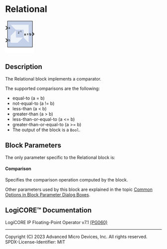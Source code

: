 # Relational

![](./Images/block.png)

## Description

The Relational block implements a comparator.

The supported comparisons are the following:

- equal-to (a = b)
- not-equal-to (a != b)
- less-than (a \< b)
- greater-than (a \> b)
- less-than-or-equal-to (a \<= b)
- greater-than-or-equal-to (a \>= b)
- The output of the block is a `Bool`.

## Block Parameters

The only parameter specific to the Relational block is:

#### Comparison
Specifies the comparison operation computed by the block.

Other parameters used by this block are explained in the topic [Common
Options in Block Parameter Dialog
Boxes](../../GEN/common-options/README.md).

## LogiCORE™ Documentation

LogiCORE IP Floating-Point Operator
v7.1 [(PG060)](https://docs.xilinx.com/access/sources/ud/document?isLatest=true&url=pg060-floating-point&ft:locale=en-US)

--------------
Copyright (C) 2023 Advanced Micro Devices, Inc. All rights reserved.
SPDX-License-Identifier: MIT

